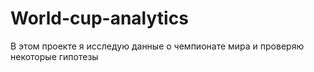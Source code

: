 # World-cup-analytics
В этом проекте я исследую данные о чемпионате мира и проверяю некоторые гипотезы
